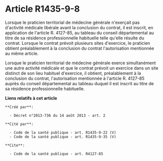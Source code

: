 # Article R1435-9-8

Lorsque le praticien territorial de médecine générale n'exerçait pas d'activité médicale libérale avant la conclusion du
contrat, il est inscrit, en application de l'article R. 4127-85, au tableau du conseil départemental au titre de sa résidence
professionnelle habituelle telle qu'elle résulte du contrat. Lorsque le contrat prévoit plusieurs sites d'exercice, le
praticien obtient préalablement à la conclusion du contrat l'autorisation mentionnée au même article. 

Lorsque le praticien territorial de médecine générale exerce simultanément une autre activité médicale et que le contrat
prévoit un exercice dans un site distinct de son lieu habituel d'exercice, il obtient, préalablement à la conclusion du
contrat, l'autorisation mentionnée à l'article R. 4127-85 auprès du conseil départemental au tableau duquel il est inscrit au
titre de sa résidence professionnelle habituelle.

**Liens relatifs à cet article**

	**Créé par**:

	  - Décret n°2013-736 du 14 août 2013 - art. 2

	**Cité par**:

	  - Code de la santé publique - art. R1435-9-22 (V)
	  - Code de la santé publique - art. R1435-9-35 (V)

	**Cite**:

	  - Code de la santé publique - art. R4127-85
